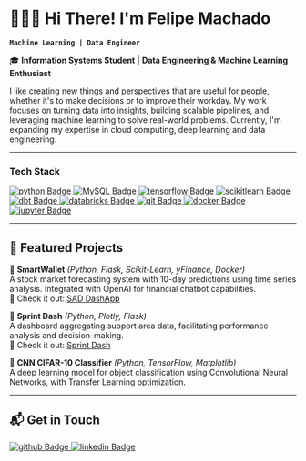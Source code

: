 # 🧑🏼‍💻 Hi There! I'm Felipe Machado

**`Machine Learning | Data Engineer`**

🎓 **Information Systems Student** | **Data Engineering & Machine Learning Enthusiast**

I like creating new things and perspectives that are useful for people, whether it's to make decisions or to improve their workday.
My work focuses on turning data into insights, building scalable pipelines, and leveraging machine learning to solve real-world problems. Currently, I'm expanding my expertise in cloud computing, deep learning and data engineering.

---

### Tech Stack

<div style="display: inline-block">
  <a href= "https://img.shields.io/badge/python-white?style=for-the-badge&logo=python">
    <img src="https://img.shields.io/badge/python-white?style=for-the-badge&logo=python" alt="python Badge"/>  
  </a>
  <a href= "https://img.shields.io/badge/mysql-white?style=for-the-badge&logo=mysql">
    <img src="https://img.shields.io/badge/mysql-white?style=for-the-badge&logo=mysql" alt="MySQL Badge"/>  
  </a> 
  <a href= "https://img.shields.io/badge/tensorflow-white?style=for-the-badge&logo=tensorflow">
    <img src="https://img.shields.io/badge/tensorflow-white?style=for-the-badge&logo=tensorflow" alt="tensorflow Badge"/>  
  </a>
  <a href= "https://img.shields.io/badge/scikitlearn-white?style=for-the-badge&logo=scikitlearn">
    <img src="https://img.shields.io/badge/scikitlearn-white?style=for-the-badge&logo=scikitlearn" alt="scikitlearn Badge"/>  
  </a> 
  <a href= "https://img.shields.io/badge/dbt-white?style=for-the-badge&logo=dbt">
    <img src="https://img.shields.io/badge/dbt-white?style=for-the-badge&logo=dbt" alt="dbt Badge"/>  
  </a>
  <a href= "https://img.shields.io/badge/databricks-white?style=for-the-badge&logo=databricks">
    <img src="https://img.shields.io/badge/databricks-white?style=for-the-badge&logo=databricks" alt="databricks Badge"/>  
  </a> 

  <a href= "https://img.shields.io/badge/git-white?style=for-the-badge&logo=git">
    <img src="https://img.shields.io/badge/git-white?style=for-the-badge&logo=git" alt="git Badge"/>  
  </a> 

  <a href= "https://img.shields.io/badge/docker-white?style=for-the-badge&logo=docker">
    <img src="https://img.shields.io/badge/docker-white?style=for-the-badge&logo=docker" alt="docker Badge"/>  
  </a> 

  <a href= "https://img.shields.io/badge/jupyter-white?style=for-the-badge&logo=jupyter">
    <img src="https://img.shields.io/badge/jupyter-white?style=for-the-badge&logo=jupyter" alt="jupyter Badge"/>  
  </a> 
  
</div>

---

## 📌 Featured Projects

🔹 **SmartWallet** _(Python, Flask, Scikit-Learn, yFinance, Docker)_  
 A stock market forecasting system with 10-day predictions using time series analysis. Integrated with OpenAI for financial chatbot capabilities.  
🔗 Check it out: [SAD DashApp](https://felipe-machado-sistema-sad.onrender.com/)

🔹 **Sprint Dash** _(Python, Plotly, Flask)_  
 A dashboard aggregating support area data, facilitating performance analysis and decision-making.  
🔗 Check it out: [Sprint Dash](https://felipe-machado-dash-sprint.onrender.com/)

🔹 **CNN CIFAR-10 Classifier** _(Python, TensorFlow, Matplotlib)_  
 A deep learning model for object classification using Convolutional Neural Networks, with Transfer Learning optimization.

---

## 📬 Get in Touch

<div style="display: inline-block">
  <a href= "https://github.com/getfelipe">
    <img src="https://img.shields.io/badge/github-black?style=for-the-badge&logo=github" alt="github Badge"/>  
  </a>
  <a href= "https://www.linkedin.com/in/getfelipe/">
    <img src="https://img.shields.io/badge/LINKEDIN-blue?style=for-the-badge&logo=linkedin" alt="linkedin Badge"/>  
  </a> 
</div>

